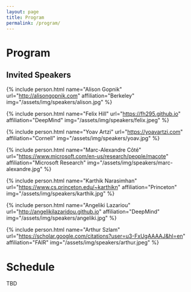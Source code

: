 ```yaml
---
layout: page
title: Program
permalink: /program/
---
```



# Program


## Invited Speakers


<div class="row">

{% include person.html name="Alison Gopnik" url="http://alisongopnik.com" affiliation="Berkeley" img="/assets/img/speakers/alison.jpg" %}

{% include person.html name="Felix Hill" url="https://fh295.github.io" affiliation="DeepMind" img="/assets/img/speakers/felix.jpeg" %}

{% include person.html name="Yoav Artzi" url="https://yoavartzi.com" affiliation="Cornell" img="/assets/img/speakers/yoav.jpg" %}

{% include person.html name="Marc-Alexandre Côté" url="https://www.microsoft.com/en-us/research/people/macote" affiliation="Microsoft Research" img="/assets/img/speakers/marc-alexandre.jpg" %}

{% include person.html name="Karthik Narasimhan" url="https://www.cs.princeton.edu/~karthikn" affiliation="Princeton" img="/assets/img/speakers/karthik.jpg" %}

{% include person.html name="Angeliki Lazariou" url="http://angelikilazaridou.github.io" affiliation="DeepMind" img="/assets/img/speakers/angeliki.jpg" %}

{% include person.html name="Arthur Szlam" url="https://scholar.google.com/citations?user=u3-FxUgAAAAJ&hl=en" affiliation="FAIR" img="/assets/img/speakers/arthur.jpeg" %}

</div>


# Schedule

TBD

